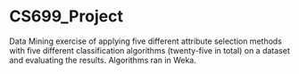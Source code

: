 # CS699_Project
Data Mining exercise of applying five different attribute selection methods with five different classification algorithms (twenty-five in total) on a dataset and evaluating the results. Algorithms ran in Weka.
